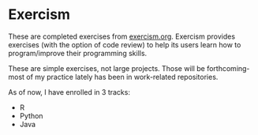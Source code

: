 # Exercism
These are completed exercises from [exercism.org](https://www.exercism.org/). Exercism provides exercises (with the option of code review) to help its users learn how to program/improve their programming skills. 

These are simple exercises, not large projects. Those will be forthcoming- most of my practice lately has been in work-related repositories.

As of now, I have enrolled in 3 tracks:
- R
- Python
- Java
